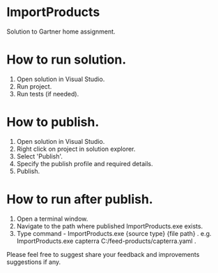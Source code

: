 # ImportProducts
Solution to Gartner home assignment.

# How to run solution.

1. Open solution in Visual Studio.
2. Run project.
3. Run tests (if needed).

# How to publish.

1. Open solution in Visual Studio.
2. Right click on project in solution explorer.
3. Select 'Publish'.
4. Specify the publish profile and required details.
5. Publish.

# How to run after publish.

1. Open a terminal window.
2. Navigate to the path where published ImportProducts.exe exists.
3. Type command - ImportProducts.exe {source type} {file path} . e.g. ImportProducts.exe capterra C:/feed-products/capterra.yaml .


Please feel free to suggest share your feedback and improvements suggestions if any.
